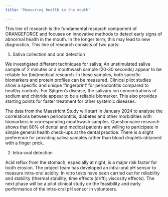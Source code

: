 ```yaml
---
title: "Measuring health in the mouth"

---
```


This line of research is the fundamental research component of ORANGEFORCE and focuses on innovative methods to detect early signs of abnormal health in the mouth. In the longer term, this may lead to new diagnostics. This line of research consists of two parts:

1. Saliva collection and oral detection

We investigated different techniques for saliva; An unstimulated saliva sample of 2 minutes or a mouthwash sample (20-30 seconds) appear to be reliable for (bio)medical research. In these samples, both specific biomarkers and protein profiles can be measured. Clinical pilot studies show a specific and unique ‘fingerprint’ for periodontitis compared to healthy controls. For Sjögren’s disease, the salivary ion concentrations of sodium and chloride appear to be a reliable biomarker. This also provides starting points for faster treatment for other systemic diseases.

The data from the Maastricht Study will start in January 2024 to analyse the correlations between periodontitis, diabetes and other morbidities with biomarkers in corresponding mouthwash samples. Questionnaire research shows that 80% of dental and medical patients are willing to participate in simple general health check-ups at the dental practice. There is a slight preference for providing saliva samples rather than blood droplets obtained with a finger prick.

2. Intra-oral detection

Acid reflux from the stomach, especially at night, is a major risk factor for tooth erosion. The project team has developed an intra-oral pH sensor to measure intra-oral acidity. In vitro tests have been carried out for reliability and stability (thermal stability; time effects (drift); viscosity effects). The next phase will be a pilot clinical study on the feasibility and early performance of the intra-oral pH sensor in volunteers.
